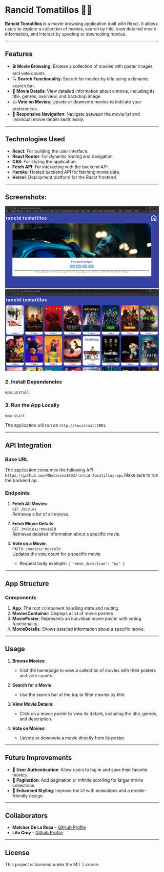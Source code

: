 # Rancid Tomatillos 🎥🍅

**Rancid Tomatillos** is a movie browsing application built with React. It allows users to explore a collection of movies, search by title, view detailed movie information, and interact by upvoting or downvoting movies.

---

## Features

- 🎬 **Movie Browsing**: Browse a collection of movies with poster images and vote counts.
- 🔍 **Search Functionality**: Search for movies by title using a dynamic search bar.
- 📄 **Movie Details**: View detailed information about a movie, including its title, genres, overview, and backdrop image.
- 👍 **Vote on Movies**: Upvote or downvote movies to indicate your preferences.
- 🔗 **Responsive Navigation**: Navigate between the movie list and individual movie details seamlessly.

---

## Technologies Used

- **React**: For building the user interface.
- **React Router**: For dynamic routing and navigation.
- **CSS**: For styling the application.
- **Fetch API**: For interacting with the backend API.
- **Heroku**: Hosted backend API for fetching movie data.
- **Vercel**: Deployment platform for the React frontend.

---


## Screenshots:

![Movie Details Screenshot](src/Assets/MovieDetails.png)
![Movies Container Screenshot](src/Assets/MoviesContainer.png)


### 2. Install Dependencies
```bash
npm install
```

### 3. Run the App Locally
```bash
npm start
```

The application will run on `http://localhost:3001`.

---

## API Integration

### Base URL
The application consumes the following API:  
`https://github.com/MDelarosa1993/rancid-tomatillos-api`
Make sure to run the backend api 

### Endpoints
1. **Fetch All Movies**:  
   `GET /movies`  
   Retrieves a list of all movies.
   
2. **Fetch Movie Details**:  
   `GET /movies/:movieId`  
   Retrieves detailed information about a specific movie.

3. **Vote on a Movie**:  
   `PATCH /movies/:movieId`  
   Updates the vote count for a specific movie.  
   - Request body example: `{ "vote_direction": "up" }`

---

## App Structure

### Components
1. **App**: The root component handling state and routing.
2. **MoviesContainer**: Displays a list of movie posters.
3. **MoviePoster**: Represents an individual movie poster with voting functionality.
4. **MovieDetails**: Shows detailed information about a specific movie.

---

## Usage

1. **Browse Movies**: 
   - Visit the homepage to view a collection of movies with their posters and vote counts.

2. **Search for a Movie**:
   - Use the search bar at the top to filter movies by title.

3. **View Movie Details**:
   - Click on a movie poster to view its details, including the title, genres, and description.

4. **Vote on Movies**:
   - Upvote or downvote a movie directly from its poster.

---

## Future Improvements

- 🌟 **User Authentication**: Allow users to log in and save their favorite movies.
- 🌟 **Pagination**: Add pagination or infinite scrolling for larger movie collections.
- 🌟 **Enhanced Styling**: Improve the UI with animations and a mobile-friendly design.

---

## Collaborators

- **Melchor De La Rosa** - [GitHub Profile](https://github.com/MDelarosa1993)
- **Lito Croy** - [Github Profile](https://github.com/litobot)

---

## License

This project is licensed under the MIT License.